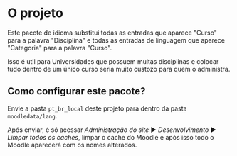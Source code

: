 # O projeto 

Este pacote de idioma substitui todas as entradas que aparece "Curso" para a palavra "Disciplina" e todas as entradas de linguagem que aparece "Categoria" para a palavra "Curso".

Isso é util para Universidades que possuem muitas disciplinas e colocar tudo dentro de um único curso seria muito custozo para quem o administra.

## Como configurar este pacote?

Envie a pasta `pt_br_local` deste projeto para dentro da pasta `moodledata/lang`.

Após enviar, é só acessar _Administração do site_ ▶︎ _Desenvolvimento_ ▶︎ _Limpar todos os caches_, limpar o cache do Moodle e após isso todo o Moodle aparecerá com os nomes alterados.